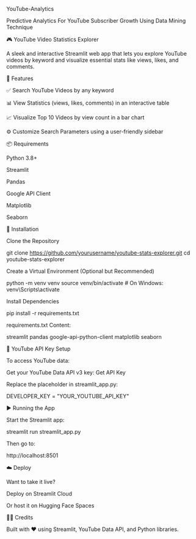 YouTube-Analytics

Predictive Analytics For YouTube Subscriber Growth Using Data Mining Technique

🎮 YouTube Video Statistics Explorer

A sleek and interactive Streamlit web app that lets you explore YouTube videos by keyword and visualize essential stats like views, likes, and comments.

🚀 Features

✅ Search YouTube Videos by any keyword

📊 View Statistics (views, likes, comments) in an interactive table

📈 Visualize Top 10 Videos by view count in a bar chart

⚙️ Customize Search Parameters using a user-friendly sidebar

📦 Requirements

Python 3.8+

Streamlit

Pandas

Google API Client

Matplotlib

Seaborn

🔧 Installation

Clone the Repository

git clone https://github.com/yourusername/youtube-stats-explorer.git
cd youtube-stats-explorer

Create a Virtual Environment (Optional but Recommended)

python -m venv venv
source venv/bin/activate  # On Windows: venv\Scripts\activate

Install Dependencies

pip install -r requirements.txt

requirements.txt Content:

streamlit
pandas
google-api-python-client
matplotlib
seaborn

🔑 YouTube API Key Setup

To access YouTube data:

Get your YouTube Data API v3 key: Get API Key

Replace the placeholder in streamlit_app.py:

DEVELOPER_KEY = "YOUR_YOUTUBE_API_KEY"

▶️ Running the App

Start the Streamlit app:

streamlit run streamlit_app.py

Then go to:

http://localhost:8501

☁️ Deploy

Want to take it live?

Deploy on Streamlit Cloud

Or host it on Hugging Face Spaces

🧑‍💻 Credits

Built with ❤️ using Streamlit, YouTube Data API, and Python libraries.

